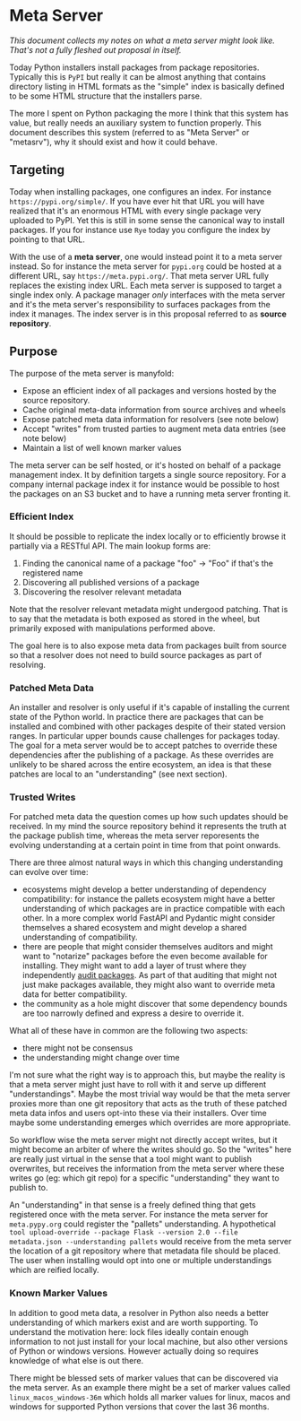 # Meta Server

*This document collects my notes on what a meta server might look like. That's not a fully fleshed
out proposal in itself.*

Today Python installers install packages from package repositories.  Typically this is `PyPI` but
really it can be almost anything that contains directory listing in HTML formats as the "simple"
index is basically defined to be some HTML structure that the installers parse.

The more I spent on Python packaging the more I think that this system has value, but really needs
an auxiliary system to function properly.  This document describes this system (referred to as
"Meta Server" or "metasrv"), why it should exist and how it could behave.

## Targeting

Today when installing packages, one configures an index.  For instance `https://pypi.org/simple/`.
If you have ever hit that URL you will have realized that it's an enormous HTML with every single
package very uploaded to PyPI.  Yet this is still in some sense the canonical way to install
packages.  If you for instance use `Rye` today you configure the index by pointing to that URL.

With the use of a **meta server**, one would instead point it to a meta server instead.  So for instance
the meta server for `pypi.org` could be hosted at a different URL, say `https://meta.pypi.org/`.
That meta server URL fully replaces the existing index URL.  Each meta server is supposed to target
a single index only.  A package manager _only_ interfaces with the meta server and it's the meta
server's responsibility to surfaces packages from the index it manages.  The index server is in this
proposal referred to as **source repository**.

## Purpose

The purpose of the meta server is manyfold:

* Expose an efficient index of all packages and versions hosted by the source repository.
* Cache original meta-data information from source archives and wheels
* Expose patched meta data information for resolvers (see note below)
* Accept "writes" from trusted parties to augment meta data entries (see note below)
* Maintain a list of well known marker values

The meta server can be self hosted, or it's hosted on behalf of a package management index.  It
by definition targets a single source repository.  For a company internal package index it for
instance would be possible to host the packages on an S3 bucket and to have a running meta server
fronting it.

### Efficient Index

It should be possible to replicate the index locally or to efficiently browse it partially via
a RESTful API.  The main lookup forms are:

1. Finding the canonical name of a package "foo" -> "Foo" if that's the registered name
2. Discovering all published versions of a package
3. Discovering the resolver relevant metadata

Note that the resolver relevant metadata might undergood patching.  That is to say that the
metadata is both exposed as stored in the wheel, but primarily exposed with manipulations
performed above.

The goal here is to also expose meta data from packages built from source so that a resolver does
not need to build source packages as part of resolving.

### Patched Meta Data

An installer and resolver is only useful if it's capable of installing the current state of the
Python world.  In practice there are packages that can be installed and combined with other
packages despite of their stated version ranges.  In particular upper bounds cause challenges
for packages today.  The goal for a meta server would be to accept patches to override these
dependencies after the publishing of a package.  As these overrides are unlikely to be shared
across the entire ecosystem, an idea is that these patches are local to an "understanding"
(see next section).

### Trusted Writes

For patched meta data the question comes up how such updates should be received.  In my mind the
source repository behind it represents the truth at the package publish time, whereas the meta
server reporesents the evolving understanding at a certain point in time from that point onwards.

There are three almost natural ways in which this changing understanding can evolve over time:

- ecosystems might develop a better understanding of dependency compatibility: for instance the
  pallets ecosystem might have a better understanding of which packages are in practice compatible
  with each other.  In a more complex world FastAPI and Pydantic might consider themselves a shared
  ecosystem and might develop a shared understanding of compatibility.
- there are people that might consider themselves auditors and might want to "notarize" packages
  before the even become available for installing.  They might want to add a layer of trust where
  they independently [audit packages](https://lucumr.pocoo.org/2016/3/24/open-source-trust-scaling/).
  As part of that auditing that might not just make packages available, they might also want to
  override meta data for better compatibility.
- the community as a hole might discover that some dependency bounds are too narrowly defined and
  express a desire to override it.

What all of these have in common are the following two aspects:

- there might not be consensus
- the understanding might change over time

I'm not sure what the right way is to approach this, but maybe the reality is that a meta server
might just have to roll with it and serve up different "understandings".  Maybe the most trivial
way would be that the meta server proxies more than one git repository that acts as the truth of
these patched meta data infos and users opt-into these via their installers.  Over time maybe some
understanding emerges which overrides are more appropriate.

So workflow wise the meta server might not directly accept writes, but it might become an arbiter
of where the writes should go.  So the "writes" here are really just virtual in the sense that
a tool might want to publish overwrites, but receives the information from the meta server where
these writes go (eg: which git repo) for a specific "understanding" they want to publish to.

An "understanding" in that sense is a freely defined thing that gets registered once with the
meta server.  For instance the meta server for `meta.pypy.org` could register the "pallets"
understanding.  A hypothetical `tool upload-override --package Flask --version 2.0 --file metadata.json --understanding pallets`
would receive from the meta server the location of a git repository where that metadata file
should be placed.  The user when installing would opt into one or multiple understandings which
are reified locally.

### Known Marker Values

In addition to good meta data, a resolver in Python also needs a better understanding of which
markers exist and are worth supporting.  To understand the motivation here: lock files ideally
contain enough information to not just install for your local machine, but also other versions
of Python or windows versions.  However actually doing so requires knowledge of what else is out
there.

There might be blessed sets of marker values that can be discovered via the meta server.  As an
example there might be a set of marker values called `linux_macos_windows-36m` which holds all
marker values for linux, macos and windows for supported Python versions that cover the last 36
months.

